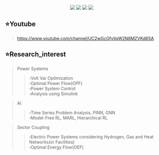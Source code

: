 <p align="center">
<img src="https://img.shields.io/badge/Python-3776AB?style=flat&logo=Python&logoColor=white"/>
<img src="https://img.shields.io/badge/Pytorch-EE4C2C?style=flat&logo=Pytorch&logoColor=white"/>
<img src="https://img.shields.io/badge/Matlab-blue?style=flat=Pytorch&logoColor=white"/>
<img src="https://img.shields.io/badge/Simulink-orange?style=flat=Pytorch&logoColor=white"/>
</p>


## ⭐Youtube
> https://www.youtube.com/channel/UC2wGcGfyIlqW2N8MZVKd6SA


## ⭐Research_interest
> Power Systems
>> ▫️Volt Var Optimization<br/>
>> ▫️Optimal Power Flow(OPF)<br/>
>> ▫️Power System Control<br/>
>> ▫️Analysis using Simulink

> AI
>> ▫️Time Series Problem Analysis, PINN, GNN<br/>
>> ▫️Model-Free RL, MARL, Hierarchical RL

> Sector Coupling
>> ▫️Electric Power Systems considering Hydrogen, Gas and Heat Networks(or Facilities)<br/>
>> ▫️Optimal Energy Flow(OEF) 


<!--
**powerflow77/powerflow77** is a ✨ _special_ ✨ repository because its `README.md` (this file) appears on your GitHub profile.

마크다운
https://powerflow77.github.io/

Here are some ideas to get you started:

- 🔭 I’m currently working on ...
- 🌱 I’m currently learning ...
- 👯 I’m looking to collaborate on ...
- 🤔 I’m looking for help with ...
- 💬 Ask me about ...
- 📫 How to reach me: ...
- 😄 Pronouns: ...
- ⚡ Fun fact: ...
-->
